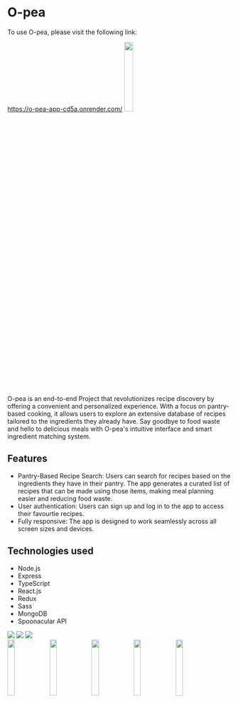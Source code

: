   <h1>O-pea</h1>
  <p>To use O-pea, please visit the following link:</p>
  <a href="https://o-pea-app-cd5a.onrender.com/">https://o-pea-app-cd5a.onrender.com/</a>
   <img src="https://res.cloudinary.com/dmmsf57ko/image/upload/v1686953338/O-pea_logo-removebg-preview_dsqizt.png" width="20%" />
<p>O-pea is an end-to-end Project that revolutionizes recipe discovery by offering a convenient and personalized experience. With a focus on pantry-based cooking, it allows users to explore an extensive database of recipes tailored to the ingredients they already have. Say goodbye to food waste and hello to delicious meals with O-pea's intuitive interface and smart ingredient matching system.</p>
  <h2>Features</h2>
  <ul>
    <li>Pantry-Based Recipe Search: Users can search for recipes based on the ingredients they have in their pantry. The app generates a curated list of recipes that can be made using those items, making meal planning easier and reducing food waste.</li>
    <li>User authentication: Users can sign up and log in to the app to access their favourtie recipes.</li>
    <li>Fully responsive: The app is designed to work seamlessly across all screen sizes and devices.</li>
  </ul>


  <h2>Technologies used</h2>
  <ul>
    <li>Node.js</li>
    <li>Express</li>
<li>TypeScript</li>
    <li>React.js</li>
    <li>Redux</li>
    <li>Sass</li>
    <li>MongoDB</li>
    <li>Spoonacular API</li>
  </ul>
  <img src="https://res.cloudinary.com/dmmsf57ko/image/upload/v1688390117/WhatsApp_Image_2023-07-03_at_16.06.55_opabvb.jpg"/>
  <img src="https://res.cloudinary.com/dmmsf57ko/image/upload/v1688390118/WhatsApp_Image_2023-07-03_at_16.08.31_z3eubp.jpg"/>
  <img src="https://res.cloudinary.com/dmmsf57ko/image/upload/v1688390118/WhatsApp_Image_2023-07-03_at_16.06.17_yz12iz.jpg"/>
 <div>
 <img width="18%"  src="https://res.cloudinary.com/dmmsf57ko/image/upload/v1688390117/WhatsApp_Image_2023-07-03_at_16.09.51-removebg-preview_ztyuic.png"/>
 <img width="18%"  src="https://res.cloudinary.com/dmmsf57ko/image/upload/v1688390118/WhatsApp_Image_2023-07-03_at_16.09.17-removebg-preview_wpltjn.png"/>
 <img width="18%"  src="https://res.cloudinary.com/dmmsf57ko/image/upload/v1688390117/WhatsApp_Image_2023-07-03_at_16.09.31-removebg-preview_gcwvni.png"/>
 <img width="18%"  src="https://res.cloudinary.com/dmmsf57ko/image/upload/v1688390118/WhatsApp_Image_2023-07-03_at_16.12.20-removebg-preview_k2qk1b.png"/>
 <img width="18%"  src="https://res.cloudinary.com/dmmsf57ko/image/upload/v1688390118/WhatsApp_Image_2023-07-03_at_16.10.12-removebg-preview_bdhumm.png"/>
</div>
 
